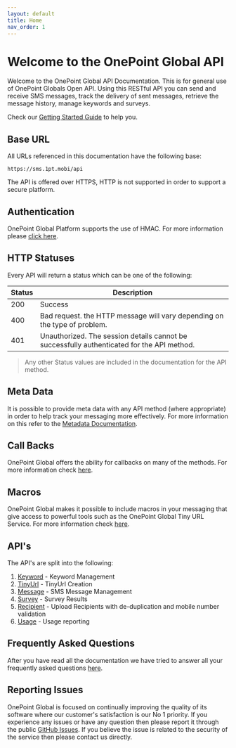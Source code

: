 ```yaml
---
layout: default
title: Home
nav_order: 1
---
```

# Welcome to the OnePoint Global API
Welcome to the OnePoint Global API Documentation. This is for general use of OnePoint Globals Open API. Using this RESTful API you can send and receive SMS messages, track the delivery of sent messages, retrieve the message history, manage keywords and surveys.

Check our [Getting Started Guide](docs/GettingStarted.md) to help you.

## Base URL
All URLs referenced in this documentation have the following base:
```
https://sms.1pt.mobi/api
```

The API is offered over HTTPS, HTTP is not supported in order to support a secure platform.

## Authentication
OnePoint Global Platform supports the use of HMAC. For more information please [click here](docs/Security.md).

## HTTP Statuses
Every API will return a status which can be one of the following:

Status | Description
------ | -----------
200	| Success
400	| Bad request. the HTTP message will vary depending on the type of problem.
401 | Unauthorized. The session details cannot be successfully authenticated for the API method.

> Any other Status values are included in the documentation for the API method. 

## Meta Data
It is possible to provide meta data with any API method (where appropriate) in order to help track your messaging more effectively. For more information on this refer to the [Metadata Documentation](docs/MetaData.md).

## Call Backs
OnePoint Global offers the ability for callbacks on many of the methods. For more information check [here](docs/Callbacks.md).

## Macros
OnePoint Global makes it possible to include macros in your messaging that give access to powerful tools such as the OnePoint Global Tiny URL Service. For more information check [here](docs/Macros.md).

## API's
The API's are split into the following:

1. [Keyword](docs/Keyword.md) - Keyword Management
1. [TinyUrl](docs/TinyUrl.md) - TinyUrl Creation
1. [Message](docs/Message.md) - SMS Message Management
1. [Survey](docs/Survey.md) - Survey Results
1. [Recipient](docs/Recipient.md) - Upload Recipients with de-duplication and mobile number validation
1. [Usage](docs/Usage.md) - Usage reporting

## Frequently Asked Questions
After you have read all the documentation we have tried to answer all your frequently asked questions [here](docs/Faq.md).

## Reporting Issues
OnePoint Global is focused on continually improving the quality of its software where our customer's satisfaction is our No 1 priority. If you experience any issues or have any question then please report it through the public [GitHub Issues](https://github.com/OnePointGlobal/OnePoint-API-Documentation-V2/issues). If you believe the issue is related to the security of the service then please contact us directly.
